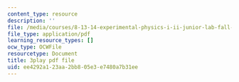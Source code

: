 ```yaml
---
content_type: resource
description: ''
file: /media/courses/8-13-14-experimental-physics-i-ii-junior-lab-fall-2016-spring-2017/ee4292a123aa2bb805e3e7480a7b31ee_3032011.pdf
file_type: application/pdf
learning_resource_types: []
ocw_type: OCWFile
resourcetype: Document
title: 3play pdf file
uid: ee4292a1-23aa-2bb8-05e3-e7480a7b31ee
---
```

